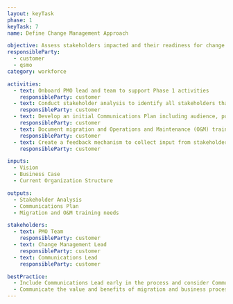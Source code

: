 ```yaml
---
layout: keyTask
phase: 1
keyTask: 7
name: Define Change Management Approach

objective: Assess stakeholders impacted and their readiness for change to inform the change management approach.
responsibleParty:
  - customer
  - qsmo
category: workforce

activities:
  - text: Onboard PMO lead and team to support Phase 1 activities
    responsibleParty: customer
  - text: Conduct stakeholder analysis to identify all stakeholders that will potentially be affected
    responsibleParty: customer
  - text: Develop an initial Communications Plan including audience, purpose, delivery methods, and timeline considerations
    responsibleParty: customer
  - text: Document migration and Operations and Maintenance (O&M) training needs to inform the Target State Concept of Operations (CONOPS) and Initial Scope of Services
    responsibleParty: customer
  - text: Create a feedback mechanism to collect input from stakeholders throughout the program
    responsibleParty: customer

inputs:
  - Vision
  - Business Case
  - Current Organization Structure

outputs:
  - Stakeholder Analysis
  - Communications Plan
  - Migration and O&M training needs

stakeholders:
  - text: PMO Team
    responsibleParty: customer
  - text: Change Management Lead
    responsibleParty: customer
  - text: Communications Lead
    responsibleParty: customer

bestPractice:
  - Include Communications Lead early in the process and consider Communications Lead’s roles throughout the entire process
  - Communicate the value and benefits of migration and business process changes to the larger workforce after the business case and throughout the implementation
---
```

